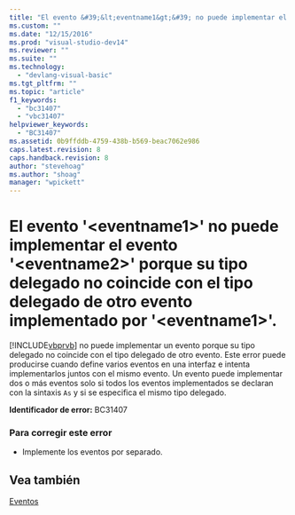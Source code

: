 ```yaml
---
title: "El evento &#39;&lt;eventname1&gt;&#39; no puede implementar el evento &#39;&lt;eventname2&gt;&#39; porque su tipo delegado no coincide con el tipo delegado de otro evento implementado por &#39;&lt;eventname1&gt;&#39;. | Microsoft Docs"
ms.custom: ""
ms.date: "12/15/2016"
ms.prod: "visual-studio-dev14"
ms.reviewer: ""
ms.suite: ""
ms.technology: 
  - "devlang-visual-basic"
ms.tgt_pltfrm: ""
ms.topic: "article"
f1_keywords: 
  - "bc31407"
  - "vbc31407"
helpviewer_keywords: 
  - "BC31407"
ms.assetid: 0b9ffddb-4759-438b-b569-beac7062e986
caps.latest.revision: 8
caps.handback.revision: 8
author: "stevehoag"
ms.author: "shoag"
manager: "wpickett"
---
```

# El evento &#39;&lt;eventname1&gt;&#39; no puede implementar el evento &#39;&lt;eventname2&gt;&#39; porque su tipo delegado no coincide con el tipo delegado de otro evento implementado por &#39;&lt;eventname1&gt;&#39;.
[!INCLUDE[vbprvb](../dotnet/includes/vbprvb_md.md)] no puede implementar un evento porque su tipo delegado no coincide con el tipo delegado de otro evento. Este error puede producirse cuando define varios eventos en una interfaz e intenta implementarlos juntos con el mismo evento. Un evento puede implementar dos o más eventos solo si todos los eventos implementados se declaran con la sintaxis `As` y si se especifica el mismo tipo delegado.  
  
 **Identificador de error:** BC31407  
  
### Para corregir este error  
  
-   Implemente los eventos por separado.  
  
## Vea también  
 [Eventos](../Topic/Events%20\(Visual%20Basic\).md)